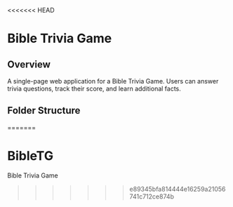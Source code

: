 <<<<<<< HEAD
# Bible Trivia Game

## Overview
A single-page web application for a Bible Trivia Game. Users can answer trivia questions, track their score, and learn additional facts.

## Folder Structure
=======
# BibleTG
Bible Trivia Game
>>>>>>> e89345bfa814444e16259a21056741c712ce874b
